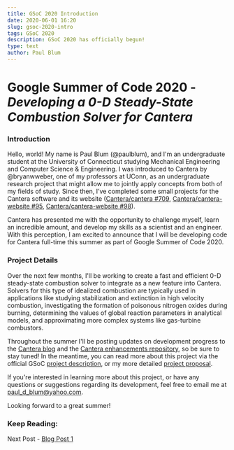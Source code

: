 ```yaml
---
title: GSoC 2020 Introduction
date: 2020-06-01 16:20
slug: gsoc-2020-intro
tags: GSoC 2020
description: GSoC 2020 has officially begun!
type: text
author: Paul Blum
---
```


# Google Summer of Code 2020 - _Developing a 0-D Steady-State Combustion Solver for Cantera_

### Introduction

Hello, world! My name is Paul Blum (@paulblum), and I'm an undergraduate student at the University of Connecticut studying Mechanical Engineering and Computer Science & Engineering. I was introduced to Cantera by @bryanwweber, one of my professors at UConn, as an undergraduate research project that might allow me to jointly apply concepts from both of my fields of study. Since then, I’ve completed some small projects for the Cantera software and its website ([Cantera/cantera #709](https://github.com/Cantera/cantera/pull/709), [Cantera/cantera-website #95](https://github.com/Cantera/cantera-website/pull/95), [Cantera/cantera-website #98](https://github.com/Cantera/cantera-website/pull/98)). 

Cantera has presented me with the opportunity to challenge myself, learn an incredible amount, and develop my skills as a scientist and an engineer. With this perception, I am excited to announce that I will be developing code for Cantera full-time this summer as part of Google Summer of Code 2020.

### Project Details

Over the next few months, I'll be working to create a fast and efficient 0-D steady-state combustion solver to integrate as a new feature into Cantera. Solvers for this type of idealized combustion are typically used in applications like studying stabilization and extinction in high velocity combustion, investigating the formation of poisonous nitrogen oxides during burning, determining the values of global reaction parameters in analytical models, and approximating more complex systems like gas-turbine combustors.

Throughout the summer I'll be posting updates on development progress to the [Cantera blog](https://cantera.org/blog/index.html) and the [Cantera enhancements repository](https://github.com/Cantera/enhancements/issues/31), so be sure to stay tuned! In the meantime, you can read more about this project via the official GSoC [project description](https://summerofcode.withgoogle.com/projects/#4550970131873792), or my more detailed [project proposal](https://drive.google.com/file/d/1vaOjydm6wWKgF2M4J3iFwNZNKHX5laBY/view?usp=sharing).

If you're interested in learning more about this project, or have any questions or suggestions regarding its development, feel free to email me at paul_d_blum@yahoo.com.

Looking forward to a great summer!

### Keep Reading:

Next Post - [Blog Post 1](https://cantera.org/blog/gsoc-2020-blog-1)
